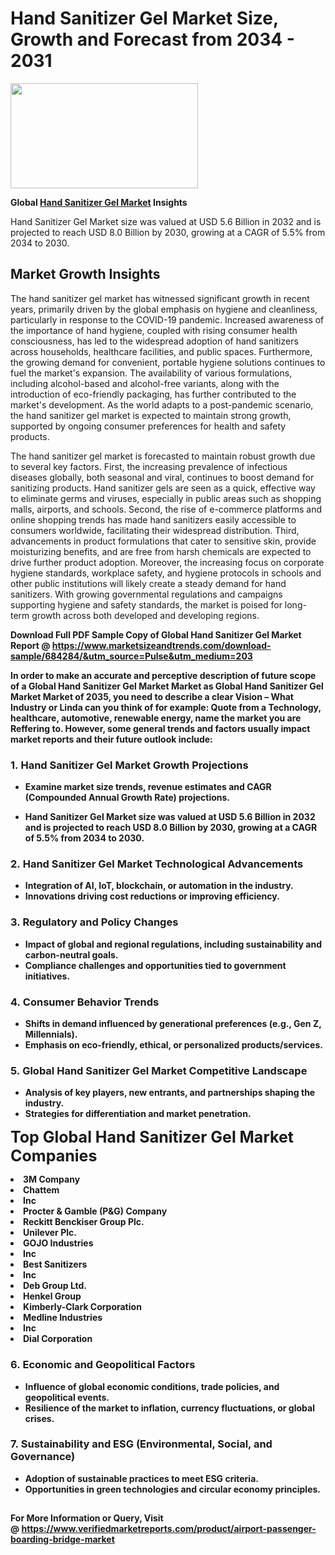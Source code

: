 <H1>Hand Sanitizer Gel Market Size, Growth and Forecast from 2034 - 2031</H1><img class="aligncenter size-medium wp-image-584254" src="https://thirdeyenews.in/wp-content/uploads/2034/09/Global-Market-Research-300x168.jpeg" alt="" width="300" height="168" /><p><strong>Global&nbsp;<a href="https://www.marketsizeandtrends.com/download-sample/684284/&amp;utm_source=Pulse&amp;utm_medium=203">Hand Sanitizer Gel Market</a> Insights</strong></p><p>Hand Sanitizer Gel Market size was valued at USD 5.6 Billion in 2032 and is projected to reach USD 8.0 Billion by 2030, growing at a CAGR of 5.5% from 2034 to 2030.</p><p><h2>Market Growth Insights</h2> <p>The hand sanitizer gel market has witnessed significant growth in recent years, primarily driven by the global emphasis on hygiene and cleanliness, particularly in response to the COVID-19 pandemic. Increased awareness of the importance of hand hygiene, coupled with rising consumer health consciousness, has led to the widespread adoption of hand sanitizers across households, healthcare facilities, and public spaces. Furthermore, the growing demand for convenient, portable hygiene solutions continues to fuel the market's expansion. The availability of various formulations, including alcohol-based and alcohol-free variants, along with the introduction of eco-friendly packaging, has further contributed to the market's development. As the world adapts to a post-pandemic scenario, the hand sanitizer gel market is expected to maintain strong growth, supported by ongoing consumer preferences for health and safety products.</p> <p><strong></strong></p> <p>The hand sanitizer gel market is forecasted to maintain robust growth due to several key factors. First, the increasing prevalence of infectious diseases globally, both seasonal and viral, continues to boost demand for sanitizing products. Hand sanitizer gels are seen as a quick, effective way to eliminate germs and viruses, especially in public areas such as shopping malls, airports, and schools. Second, the rise of e-commerce platforms and online shopping trends has made hand sanitizers easily accessible to consumers worldwide, facilitating their widespread distribution. Third, advancements in product formulations that cater to sensitive skin, provide moisturizing benefits, and are free from harsh chemicals are expected to drive further product adoption. Moreover, the increasing focus on corporate hygiene standards, workplace safety, and hygiene protocols in schools and other public institutions will likely create a steady demand for hand sanitizers. With growing governmental regulations and campaigns supporting hygiene and safety standards, the market is poised for long-term growth across both developed and developing regions.</p> <p><strong></p><p><span class=""><strong>Download Full PDF Sample Copy of Global Hand Sanitizer Gel Market Report</strong> @ <a href="https://www.marketsizeandtrends.com/download-sample/684284/&amp;utm_source=Pulse&amp;utm_medium=203" target="_blank">https://www.marketsizeandtrends.com/download-sample/684284/&amp;utm_source=Pulse&amp;utm_medium=203</a></span></p><p>In order to make an accurate and perceptive description of future scope of a Global&nbsp;Hand Sanitizer Gel Market Market as Global&nbsp;Hand Sanitizer Gel Market Market of 2035, you need to describe a clear Vision &ndash; What Industry or Linda can you think of for example: Quote from a Technology, healthcare, automotive, renewable energy, name the market you are Reffering to. However, some general trends and factors usually impact market reports and their future outlook include:</p><h3>1.&nbsp;<strong>Hand Sanitizer Gel Market Growth Projections</strong></h3><ul><li>Examine market size trends, revenue estimates and CAGR (Compounded Annual Growth Rate) projections.</li><li><p>Hand Sanitizer Gel Market size was valued at USD 5.6 Billion in 2032 and is projected to reach USD 8.0 Billion by 2030, growing at a CAGR of 5.5% from 2034 to 2030.</p></li></ul><h3>2.&nbsp;<strong>Hand Sanitizer Gel Market Technological Advancements</strong></h3><ul><li>Integration of AI, IoT, blockchain, or automation in the industry.</li><li>Innovations driving cost reductions or improving efficiency.</li></ul><h3>3.&nbsp;<strong>Regulatory and Policy Changes</strong></h3><ul><li>Impact of global and regional regulations, including sustainability and carbon-neutral goals.</li><li>Compliance challenges and opportunities tied to government initiatives.</li></ul><h3>4.&nbsp;<strong>Consumer Behavior Trends</strong></h3><ul><li>Shifts in demand influenced by generational preferences (e.g., Gen Z, Millennials).</li><li>Emphasis on eco-friendly, ethical, or personalized products/services.</li></ul><h3>5.&nbsp;<strong>Global Hand Sanitizer Gel Market Competitive Landscape</strong></h3><ul><li>Analysis of key players, new entrants, and partnerships shaping the industry.</li><li>Strategies for differentiation and market penetration.</li></ul><p data-pm-slice="1 1 []"><span style="color: inherit; font-family: inherit; font-size: 25px;">Top Global Hand Sanitizer Gel Market Companies</span></p><div class="" data-test-id=""><p><li>3M Company</li><li> Chattem</li><li> Inc</li><li> Procter & Gamble (P&G) Company</li><li> Reckitt Benckiser Group Plc.</li><li> Unilever Plc.</li><li> GOJO Industries</li><li> Inc</li><li> Best Sanitizers</li><li> Inc</li><li> Deb Group Ltd.</li><li> Henkel Group</li><li> Kimberly-Clark Corporation</li><li> Medline Industries</li><li> Inc</li><li> Dial Corporation</li></p></div><h3>6.&nbsp;<strong>Economic and Geopolitical Factors</strong></h3><ul><li>Influence of global economic conditions, trade policies, and geopolitical events.</li><li>Resilience of the market to inflation, currency fluctuations, or global crises.</li></ul><h3>7.&nbsp;<strong>Sustainability and ESG (Environmental, Social, and Governance)</strong></h3><ul><li>Adoption of sustainable practices to meet ESG criteria.</li><li>Opportunities in green technologies and circular economy principles.</li></ul><h2><strong style="font-size: 14px;">For More Information or Query, Visit @&nbsp;</strong><a style="background-color: #ffffff; font-size: 14px;" href="https://www.marketsizeandtrends.com/report/hand-sanitizer-gel-market/" target="_blank">https://www.verifiedmarketreports.com/product/airport-passenger-boarding-bridge-market</a></h2>
